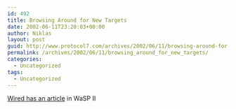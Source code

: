 ```yaml
---
id: 492
title: Browsing Around for New Targets
date: 2002-06-11T23:20:03+00:00
author: Niklas
layout: post
guid: http://www.protocol7.com/archives/2002/06/11/browsing-around-for-new-targets/
permalink: /archives/2002/06/11/browsing_around_for_new_targets/
categories:
  - Uncategorized
tags:
  - Uncategorized
---
```

<div class='microid-4e8a5e33851a3a76b028e95345c1bb63f89e5bd6'>
  <p>
    <a href="http://www.wired.com/news/culture/0,1284,53026,00.html">Wired has an article</a> in WaSP II
  </p>
</div>